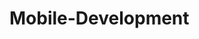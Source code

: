 # Mobile-Development
[![<GoCipes>](https://circleci.com/gh/GoCipes/Mobile-Development.svg?style=svg)](https://app.circleci.com/pipelines/github/GoCipes/Mobile-Development?branch=master)
